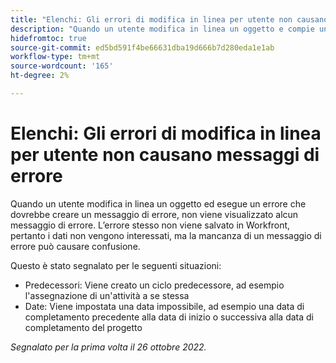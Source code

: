 ```yaml
---
title: "Elenchi: Gli errori di modifica in linea per utente non causano messaggi di errore"
description: "Quando un utente modifica in linea un oggetto e compie un errore che dovrebbe creare un messaggio di errore, non viene visualizzato alcun messaggio di errore. L’errore stesso non viene salvato in Workfront, pertanto i dati non vengono interessati, ma la mancanza di un messaggio di errore può causare confusione."
hidefromtoc: true
source-git-commit: ed5bd591f4be66631dba19d666b7d280eda1e1ab
workflow-type: tm+mt
source-wordcount: '165'
ht-degree: 2%

---
```



# Elenchi: Gli errori di modifica in linea per utente non causano messaggi di errore

Quando un utente modifica in linea un oggetto ed esegue un errore che dovrebbe creare un messaggio di errore, non viene visualizzato alcun messaggio di errore. L’errore stesso non viene salvato in Workfront, pertanto i dati non vengono interessati, ma la mancanza di un messaggio di errore può causare confusione.

Questo è stato segnalato per le seguenti situazioni:

* Predecessori: Viene creato un ciclo predecessore, ad esempio l&#39;assegnazione di un&#39;attività a se stessa
* Date: Viene impostata una data impossibile, ad esempio una data di completamento precedente alla data di inizio o successiva alla data di completamento del progetto

_Segnalato per la prima volta il 26 ottobre 2022._

